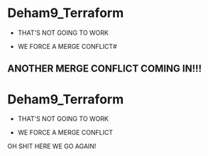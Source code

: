 # Deham9_Terraform

 - THAT'S NOT GOING TO WORK

 - WE FORCE A MERGE CONFLICT#
 

 ## ANOTHER MERGE CONFLICT COMING IN!!!

# Deham9_Terraform

 - THAT'S NOT GOING TO WORK

 - WE FORCE A MERGE CONFLICT


OH SHIT HERE WE GO AGAIN!

